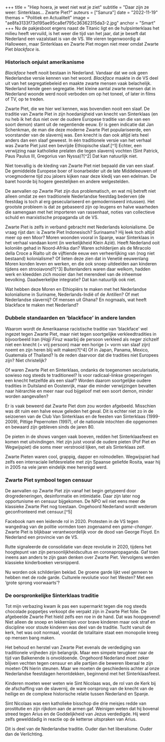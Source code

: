 +++
title = "Hiep hoera, je weet niet wat je ziet"
subtitle = "Daar zijn ze weer: Sinterklaas… Zwarte Piet?"
auteurs = ["Sanura"]
date = "2022-11-19"
themas = "Politiek en Actualiteit"
image = "ae8fa3133f73d195ae95ca8ef795c36362315da3-2.jpg"
anchor = "Smart"
+++
Nu de pakjesboot ergens naast de Titanic ligt en de hulpsinterklaas het milieu heeft vervuild, is het weer die tijd van het jaar, dat je beseft dat Nederland een vazalstaat is van de VS. We vieren tegenwoordig al Halloween, maar Sinterklaas en Zwarte Piet mogen niet meer omdat Zwarte Piet *blackface* is. 

### Historisch onjuist amerikanisme 


*Blackface* heeft nooit bestaan in Nederland. Vandaar dat we ook geen Nederlandse versie kennen van het woord. *Blackface* maakte in de VS deel uit van het segregatiebeleid en maakte zwarte mensen vaak belachelijk. Nederland kende geen segregatie. Het kleine aantal zwarte mensen dat in Nederland woonde werd nooit verboden om op het toneel, of later in films of TV, op te treden.

Zwarte Piet, die we hier wel kennen, was bovendien nooit een slaaf. De traditie van Zwarte Piet in zijn hoedanigheid van knecht van Sinterklaas (en nu heb ik het dus niet over de oudere Europese traditie van die van een soort demon) stamt uit de negentiende eeuw. Er is geen indicatie dat Jan Schenkman, de man die deze moderne Zwarte Piet populariseerde, een voorstander van de slavernij was. Een knecht is dan ook altijd iets heel anders dan een slaaf geweest. In één traditionele versie van het verhaal was Zwarte Piet juist een bevrijde Ethiopische slaaf.[^1]  Echter, een verwijzing naar katholieke prelaten die tegen slavernij vochten (Sint Patrick, Paus Paulus III, Gregorius van Nyssa)?[^2] Dat kan natuurlijk niet.

Niet toevallig is de kleding van Zwarte Piet niet bepaald die van een slaaf. De gemiddelde Europese boer of loonarbeider uit de late Middeleeuwen of vroegmoderne tijd zou jaloers kijken naar deze kledij van een edelman. De baret hoorde bij hogere geestelijken en andere welgestelden.

De aanvallen op Zwarte Piet zijn dus problematisch, en wat mij betreft niet alleen omdat ze een traditionele Nederlandse feestdag bederven (de feestdag is toch al erg geseculariseerd en gemoderniseerd intussen). Het grootste probleem is dat ze gebaseerd zijn op leugens en halve waarheden die samengaan met het importeren van rassenhaat, noties van collectieve schuld en marxistische propaganda uit de VS.

Zwarte Piet is zelfs in verband gebracht met Nederlands kolonialisme. De vraag rijst dan: is Zwarte Piet Indonesisch? Surinaams? Hij leek toch altijd meer op een Moor? Moren woonden vooral in Spanje, waar Sinterklaas in het verhaal vandaan komt (in werkelijkheid Klein Azië). Heeft Nederland ooit koloniën gehad in Noord-Afrika dan? Waren schilderijen als de Miracolo della Croce a Rialto uit de vijftiende eeuw een verheerlijking van (nog niet bestaand) kolonialisme? Of lieten deze zien dat in Venetië eeuwenlang Moren konden leven en werken, en die ook snoep uitdeelden aan kinderen tijdens een strooiavond?[^3] Buitenlanders waren daar welkom, hadden werk en kleedden zich mooier dan het merendeel van de inheemse bevolking. Daadwerkelijke integratie? Dat kan natuurlijk ook niet.

Wat hebben deze Moren en Ethiopiërs te maken met het Nederlandse kolonialisme in Suriname, Nederlands-Indië of de Antillen? Of met Nederlandse slavernij? Of mensen uit Ghana? En nogmaals, wat heeft blackface te maken met Nederland?

### Dubbele standaarden en ‘blackface’ in andere landen

Waarom wordt de Amerikaanse racistische traditie van ‘blackface’ wel ingezet tegen Zwarte Piet, maar niet tegen soortgelijke verkleedtradities in bijvoorbeeld Iran (*Hajji Firuz* waarbij de persoon verkleed als neger zichzelf niet een knecht (= vrij persoon) maar een horige (= vorm van slaaf zijn) noemt en zijn heren blij wilt maken)?[^4] Of in Japan, Panama, Mexico, Guatemala of Thailand? Is de reden daarvoor dat die tradities niet Europees zijn? Niet christelijk? 

Of waren Zwarte Piet en Sinterklaas, ondanks de toegenomen secularisatie, sowieso nog steeds te traditioneel? Is voor radicaal-linkse groeperingen een knecht hetzelfde als een slaaf? Worden daarom soortgelijke oudere tradities in Duitsland en Oostenrijk, maar die minder verwijzingen bevatten naar hiërarchie en meer naar oud bijgeloof met een soort demon, minder worden aangevallen?

Er is vaak beweerd dat Zwarte Piet dom zou worden afgebeeld. Misschien was dit ruim een halve eeuw geleden het geval. Dit is echter niet zo in de seizoenen van de Club Van Sinterklaas en de feesten van Sinterklaas (1999-2009), Pittige Pepernoten (1997), of de nationale intochten die opgenomen en bewaard zijn gebleven sinds de jaren 80. 

De pieten in de shows vangen vaak boeven, redden het Sinterklaasfeest en komen met uitvindingen. Het zijn juist vooral de oudere pieten (Pof Piet en Wegwijspiet) die soms meer verstrooid lijken, net als Sinterklaas zelf.

Zwarte Pieten waren cool, grappig, dapper en rolmodellen. Wegwijspiet had zelfs een interraciale liefdesrelatie met zijn Spaanse geliefde Rosita, waar hij in 2005 na vele jaren eindelijk mee herenigd werd.

### Zwarte Piet symbool tegen censuur

De aanvallen op Zwarte Piet zijn vanaf het begin getypeerd door drogredeneringen, desinformatie en intimidatie. Daar zijn later nog opportunisme en censuur bijgekomen. De NPO wil niet eens meer de klassieke Zwarte Piet nog toestaan. Ongehoord Nederland wordt wederom geconfronteerd met censuur.[^5]

Facebook nam een leidende rol in 2020. Protesten in de VS tegen wangedrag van de politie vormden toen zogenaamd een *game-changer*. Zwarte Piet is blijkbaar verantwoordelijk voor de dood van George Floyd. En Nederland een provincie van de VS.

Rutte signaleerde de consolidatie van deze revolutie in 2020, tijdens het hoogtepunt van zijn persoonlijkheidscultus en coronapropaganda. Gaf toen ineens aan anders te zijn gaan denken over Zwarte Piet. Vervolgens werden klassieke kinderboeken versnipperd. 

Nu worden ook schilderijen beklad. De groene garde lijkt veel gemeen te hebben met de rode garde. Culturele revolutie voor het Westen? Met een ‘grote sprong voorwaarts’?


### De oorspronkelijke Sinterklaas traditie

Tot mijn verbazing kwam ik pas een supermarkt tegen die nog steeds chocolade poppetjes verkoopt die verpakt zijn in Zwarte Piet folie. De afgebeelde Zwarte Piet hield zelfs een roe in de hand. Dat was hoopgevend! Niet alleen de snoep en lekkernijen voor brave kinderen maar ook straf en discipline voor stoute kinderen was deel van de traditie. Tucht vanuit de kerk, het was ooit normaal, voordat de totalitaire staat een monopolie kreeg op mensen bang maken. 

Het behoud en herstel van Zwarte Piet evenals de verdediging van traditionele vrijheden zijn belangrijk. Maar een simpele terugkeer naar de tijd van Balkenende is onvoldoende. Ongehoord Nederland moet zeker blijven vechten tegen censuur en alle partijen die beweren liberaal te zijn moeten ON hierin steunen. Maar we moeten de geschiedenis achter al onze Nederlandse feestdagen herontdekken, beginnend met het Sinterklaasfeest. 

Kinderen moeten weer weten wie Sint Nicolaas was, de rol van de Kerk bij de afschaffing van de slavernij, de ware oorsprong van de knecht van de heilige en de complexe historische relatie tussen Nederland en Spanje.

Sint Nicolaas was een katholieke bisschop die drie meisjes redde van prostitutie en zijn rijkdom aan de armen gaf. Weinigen weten dat hij bovenal streed tegen Arius en de Goddelijkheid van Jezus verdedigde. Hij werd zelfs gewelddadig in reactie op de ketterse uitspraken van Arius. 

Dit is deel van de Nederlandse traditie. Ouder dan het liberalisme. Ouder dan de Verlichting. 
